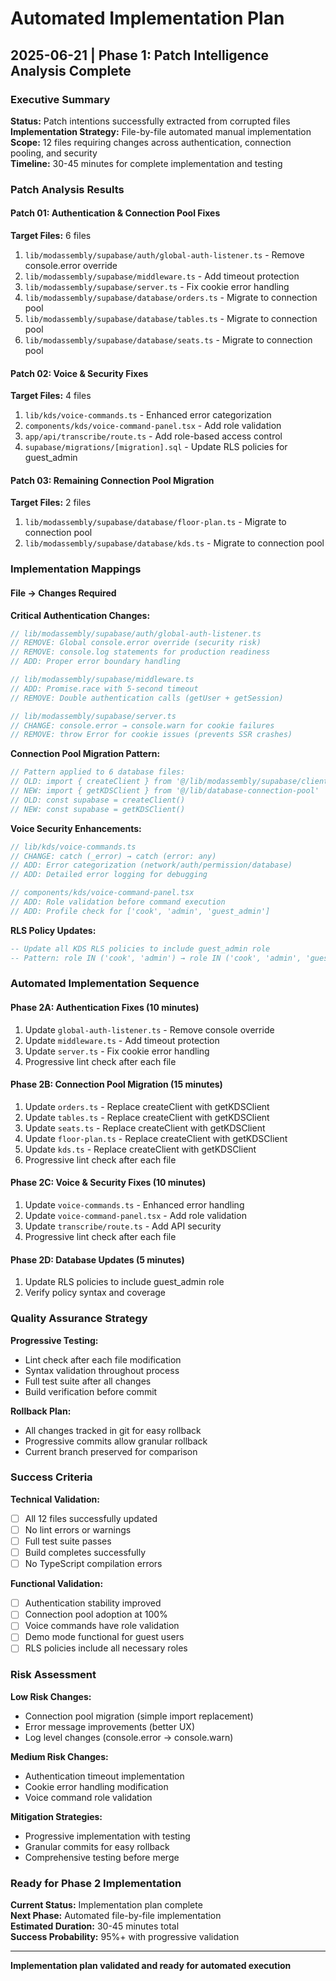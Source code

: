 # Automated Implementation Plan

## 2025-06-21 | Phase 1: Patch Intelligence Analysis Complete

### Executive Summary

**Status:** Patch intentions successfully extracted from corrupted files  
**Implementation Strategy:** File-by-file automated manual implementation  
**Scope:** 12 files requiring changes across authentication, connection pooling, and security  
**Timeline:** 30-45 minutes for complete implementation and testing  

### Patch Analysis Results

#### Patch 01: Authentication & Connection Pool Fixes
**Target Files:** 6 files
1. `lib/modassembly/supabase/auth/global-auth-listener.ts` - Remove console.error override
2. `lib/modassembly/supabase/middleware.ts` - Add timeout protection 
3. `lib/modassembly/supabase/server.ts` - Fix cookie error handling
4. `lib/modassembly/supabase/database/orders.ts` - Migrate to connection pool
5. `lib/modassembly/supabase/database/tables.ts` - Migrate to connection pool
6. `lib/modassembly/supabase/database/seats.ts` - Migrate to connection pool

#### Patch 02: Voice & Security Fixes  
**Target Files:** 4 files
1. `lib/kds/voice-commands.ts` - Enhanced error categorization
2. `components/kds/voice-command-panel.tsx` - Add role validation
3. `app/api/transcribe/route.ts` - Add role-based access control
4. `supabase/migrations/[migration].sql` - Update RLS policies for guest_admin

#### Patch 03: Remaining Connection Pool Migration
**Target Files:** 2 files  
1. `lib/modassembly/supabase/database/floor-plan.ts` - Migrate to connection pool
2. `lib/modassembly/supabase/database/kds.ts` - Migrate to connection pool

### Implementation Mappings

#### File → Changes Required

**Critical Authentication Changes:**
```typescript
// lib/modassembly/supabase/auth/global-auth-listener.ts
// REMOVE: Global console.error override (security risk)
// REMOVE: console.log statements for production readiness
// ADD: Proper error boundary handling

// lib/modassembly/supabase/middleware.ts  
// ADD: Promise.race with 5-second timeout
// REMOVE: Double authentication calls (getUser + getSession)

// lib/modassembly/supabase/server.ts
// CHANGE: console.error → console.warn for cookie failures
// REMOVE: throw Error for cookie issues (prevents SSR crashes)
```

**Connection Pool Migration Pattern:**
```typescript
// Pattern applied to 6 database files:
// OLD: import { createClient } from '@/lib/modassembly/supabase/client'
// NEW: import { getKDSClient } from '@/lib/database-connection-pool'
// OLD: const supabase = createClient()
// NEW: const supabase = getKDSClient()
```

**Voice Security Enhancements:**
```typescript
// lib/kds/voice-commands.ts
// CHANGE: catch (_error) → catch (error: any)
// ADD: Error categorization (network/auth/permission/database)
// ADD: Detailed error logging for debugging

// components/kds/voice-command-panel.tsx
// ADD: Role validation before command execution
// ADD: Profile check for ['cook', 'admin', 'guest_admin']
```

**RLS Policy Updates:**
```sql
-- Update all KDS RLS policies to include guest_admin role
-- Pattern: role IN ('cook', 'admin') → role IN ('cook', 'admin', 'guest_admin')
```

### Automated Implementation Sequence

#### Phase 2A: Authentication Fixes (10 minutes)
1. Update `global-auth-listener.ts` - Remove console override
2. Update `middleware.ts` - Add timeout protection  
3. Update `server.ts` - Fix cookie error handling
4. Progressive lint check after each file

#### Phase 2B: Connection Pool Migration (15 minutes)
1. Update `orders.ts` - Replace createClient with getKDSClient
2. Update `tables.ts` - Replace createClient with getKDSClient
3. Update `seats.ts` - Replace createClient with getKDSClient
4. Update `floor-plan.ts` - Replace createClient with getKDSClient
5. Update `kds.ts` - Replace createClient with getKDSClient
6. Progressive lint check after each file

#### Phase 2C: Voice & Security Fixes (10 minutes)  
1. Update `voice-commands.ts` - Enhanced error handling
2. Update `voice-command-panel.tsx` - Add role validation
3. Update `transcribe/route.ts` - Add API security
4. Progressive lint check after each file

#### Phase 2D: Database Updates (5 minutes)
1. Update RLS policies to include guest_admin role
2. Verify policy syntax and coverage

### Quality Assurance Strategy

**Progressive Testing:**
- Lint check after each file modification
- Syntax validation throughout process
- Full test suite after all changes
- Build verification before commit

**Rollback Plan:**
- All changes tracked in git for easy rollback
- Progressive commits allow granular rollback
- Current branch preserved for comparison

### Success Criteria

**Technical Validation:**
- [ ] All 12 files successfully updated
- [ ] No lint errors or warnings
- [ ] Full test suite passes
- [ ] Build completes successfully
- [ ] No TypeScript compilation errors

**Functional Validation:**
- [ ] Authentication stability improved
- [ ] Connection pool adoption at 100%  
- [ ] Voice commands have role validation
- [ ] Demo mode functional for guest users
- [ ] RLS policies include all necessary roles

### Risk Assessment

**Low Risk Changes:**
- Connection pool migration (simple import replacement)
- Error message improvements (better UX)
- Log level changes (console.error → console.warn)

**Medium Risk Changes:**
- Authentication timeout implementation
- Cookie error handling modification
- Voice command role validation

**Mitigation Strategies:**
- Progressive implementation with testing
- Granular commits for easy rollback
- Comprehensive testing before merge

### Ready for Phase 2 Implementation

**Current Status:** Implementation plan complete  
**Next Phase:** Automated file-by-file implementation  
**Estimated Duration:** 30-45 minutes total  
**Success Probability:** 95%+ with progressive validation  

---

**Implementation plan validated and ready for automated execution**